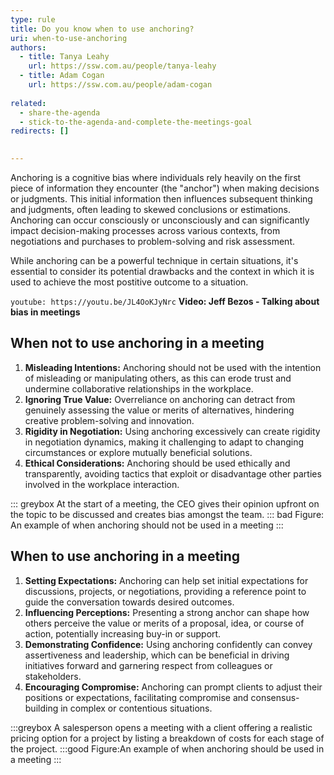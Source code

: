```yaml
---
type: rule
title: Do you know when to use anchoring?
uri: when-to-use-anchoring
authors:
  - title: Tanya Leahy
    url: https://ssw.com.au/people/tanya-leahy
  - title: Adam Cogan
    url: https://ssw.com.au/people/adam-cogan
  
related: 
  - share-the-agenda
  - stick-to-the-agenda-and-complete-the-meetings-goal
redirects: []
  

---
```

Anchoring is a cognitive bias where individuals rely heavily on the first piece of information they encounter (the "anchor") when making decisions or judgments. This initial information then influences subsequent thinking and judgments, often leading to skewed conclusions or estimations. Anchoring can occur consciously or unconsciously and can significantly impact decision-making processes across various contexts, from negotiations and purchases to problem-solving and risk assessment.

While anchoring can be a powerful technique in certain situations, it's essential to consider its potential drawbacks and the context in which it is used to achieve the most postitive outcome to a situation.  

<!--endintro-->

`youtube: https://youtu.be/JL4OoKJyNrc`
**Video: Jeff Bezos - Talking about bias in meetings**

## When not to use anchoring in a meeting

1. **Misleading Intentions:** Anchoring should not be used with the intention of misleading or manipulating others, as this can erode trust and undermine collaborative relationships in the workplace.
2. **Ignoring True Value:** Overreliance on anchoring can detract from genuinely assessing the value or merits of alternatives, hindering creative problem-solving and innovation.
3. **Rigidity in Negotiation:** Using anchoring excessively can create rigidity in negotiation dynamics, making it challenging to adapt to changing circumstances or explore mutually beneficial solutions.
4. **Ethical Considerations:** Anchoring should be used ethically and transparently, avoiding tactics that exploit or disadvantage other parties involved in the workplace interaction.

::: greybox
At the start of a meeting, the CEO gives their opinion upfront on the topic to be discussed and creates bias amongst the team.
::: bad
Figure: An example of when anchoring should not be used in a meeting
:::

## When to use anchoring in a meeting

1. **Setting Expectations:** Anchoring can help set initial expectations for discussions, projects, or negotiations, providing a reference point to guide the conversation towards desired outcomes.
2. **Influencing Perceptions:** Presenting a strong anchor can shape how others perceive the value or merits of a proposal, idea, or course of action, potentially increasing buy-in or support.
3. **Demonstrating Confidence:** Using anchoring confidently can convey assertiveness and leadership, which can be beneficial in driving initiatives forward and garnering respect from colleagues or stakeholders.
4. **Encouraging Compromise:** Anchoring can prompt clients to adjust their positions or expectations, facilitating compromise and consensus-building in complex or contentious situations.

:::greybox
A salesperson opens a meeting with a client offering a realistic pricing option for a project by listing a breakdown of costs for each stage of the project.
:::good
Figure:An example of when anchoring should be used in a meeting
:::
